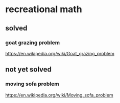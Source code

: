 # recreational math

## solved

### goat grazing problem

https://en.wikipedia.org/wiki/Goat_grazing_problem

## not yet solved

### moving sofa problem

https://en.wikipedia.org/wiki/Moving_sofa_problem
